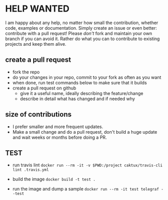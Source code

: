 # HELP WANTED
I am happy about any help, no matter how small the contribution, whether code, examples or documentation. Simply create an issue or even better: contribute with a pull request!
Please _don't_ fork and maintain your own branch if you can avoid it. Rather do what you can to contribute to existing projects and keep them alive.

## create a pull request
* fork the repo
* do your changes in your repo, commit to your fork as often as you want
* when done, run test commands below to make sure that it builds
* create a pull request on github
  * give it a useful name, ideally describing the feature/change
  * describe in detail what has changed and if needed why

## size of contributions
* I prefer smaller and more frequent updates.
* Make a small change and do a pull request, don't build a huge update and wait weeks or months before doing a PR.

## TEST
* run travis lint
`docker run --rm -it -v $PWD:/project caktux/travis-cli lint .travis.yml`

* build the image
`docker build -t test .`

* run the image and dump a sample
`docker run --rm -it test telegraf --test`
